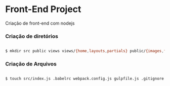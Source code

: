 # Front-End Project
  Criação de front-end com nodejs

### Criação de diretórios
```sh

$ mkdir src public views views/{home,layouts,partials} public/{images,fonts,scripts,styles}

```

### Criação de Arquivos
```sh

$ touch src/index.js .babelrc webpack.config.js gulpfile.js .gitignore README.md

```
